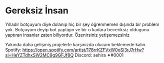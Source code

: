 # Gereksiz İnsan
Yılladır botçuyum diye dolanıp hiç bir şey öğrenmemen dışında bir problem yok. Botçuyum deyip bot yaptıgın ve bir o kadara beceriksiz oldugunu yaptıran insanlar zaten biliyordur. Özenirsiniz yetişemezsiniz 

Yakında daha gelişmiş projelerle karşınızda olucam beklemede kalın.
Spotify: https://open.spotify.com/artist/178rrKZFVxW0oSi3rJ7rHw?si=HeYZTdhxSW2MC9g9GFJf8Q
Discord: sehira ✦#0001
